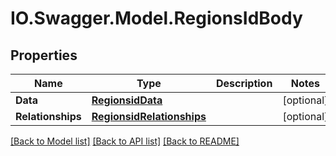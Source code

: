 # IO.Swagger.Model.RegionsIdBody
## Properties

Name | Type | Description | Notes
------------ | ------------- | ------------- | -------------
**Data** | [**RegionsidData**](RegionsidData.md) |  | [optional] 
**Relationships** | [**RegionsidRelationships**](RegionsidRelationships.md) |  | [optional] 

[[Back to Model list]](../README.md#documentation-for-models) [[Back to API list]](../README.md#documentation-for-api-endpoints) [[Back to README]](../README.md)

